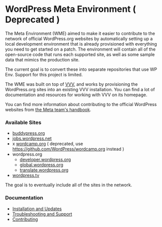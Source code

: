 # WordPress Meta Environment ( Deprecated )

The Meta Environment (WME) aimed to make it easier to contribute to the network of official WordPress.org websites by automatically setting up a local development environment that is already provisioned with everything you need to get started on a patch. The environment will contain all of the open-source code that runs each supported site, as well as some sample data that mimics the production site.

The current goal is to convert these into separate repositories that use WP Env. Support for this project is limited.

The WME was built on top of [VVV](https://github.com/Varying-Vagrant-Vagrants/VVV), and works by
provisioning the WordPress.org sites into an existing VVV installation. You can find a lot of documentation and
resources for working with VVV on its homepage.

You can find more information about contributing to the official WordPress websites from [the Meta team's
handbook](http://make.wordpress.org/meta/handbook/).

### Available Sites

* [buddypress.org](https://buddypress.org)
* [jobs.wordpress.net](http://jobs.wordpress.net)
* x [wordcamp.org](http://wordcamp.org) ( deprecated, use https://github.com/WordPress/wordcamp.org instead )
* wordpress.org
	* [developer.wordpress.org](http://developer.wordpress.org)
	* [global.wordpress.org](http://global.wordpress.org)
	* [translate.wordpress.org](http://translate.wordpress.org)
* [wordpress.tv](http://wordpress.tv)

The goal is to eventually include all of the sites in the network.

### Documentation

* [Installation and Updates](./docs/install.md)
* [Troubleshooting and Support](./docs/troubleshooting.md)
* [Contributing](./docs/contributing.md)
